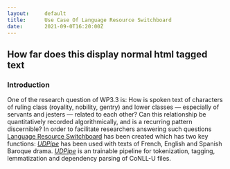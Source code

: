 ```yaml
---
layout:     default
title:      Use Case Of Language Resource Switchboard
date:       2021-09-0T16:20:00Z
---        
```

<h2>How far does this display normal html tagged text</h2>
<h3>Introduction</h3>
<p>One of the research question of WP3.3 is: How is spoken text of characters of ruling class (royality, nobility, gentry) and lower classes — especially of servants and jesters — related to each other? Can this relationship be quantitatively recorded algorithmically, and is a recurring pattern discernible? In order to facilitate researchers answering such questions <a href="https://switchboard.clarin.eu" target="_blank">Language Resource Switchboard</a> has been created which has two key functions: <a href="http://ufal.mff.cuni.cz/udpipe" target="_blank"><i>UDPipe</i></a> has been used with texts of French, English and Spanish Baroque drama. <a href="http://ufal.mff.cuni.cz/udpipe" target="_blank"><i>UDPipe</i></a> is an trainable pipeline for tokenization, tagging, lemmatization and dependency parsing of CoNLL-U files.</p>